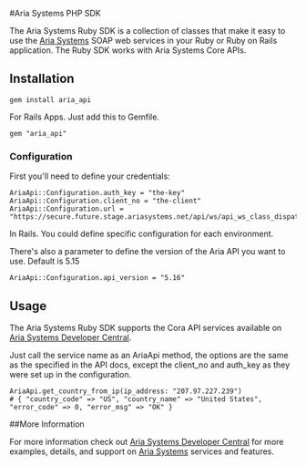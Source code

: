 #Aria Systems PHP SDK

The Aria Systems Ruby SDK is a collection of classes that make it easy to use the [Aria Systems](http://www.ariasystems.com/) SOAP web services in your Ruby or Ruby on Rails application. The Ruby SDK works with Aria Systems Core APIs.

## Installation

    gem install aria_api

For Rails Apps. Just add this to Gemfile.

    gem "aria_api"

### Configuration

First you'll need to define your credentials:

    AriaApi::Configuration.auth_key = "the-key"
    AriaApi::Configuration.client_no = "the-client"
    AriaApi::Configuration.url = "https://secure.future.stage.ariasystems.net/api/ws/api_ws_class_dispatcher.php"

In Rails. You could define specific configuration for each environment.

There's also a parameter to define the version of the Aria API you want to use. Default is 5.15

    AriaApi::Configuration.api_version = "5.16"

## Usage

The Aria Systems Ruby SDK supports the Cora API services available on [Aria Systems Developer Central](http://developer.ariasystems.net).

Just call the service name as an AriaApi method, the options are the same as the specified in the API docs, except the client_no and auth_key as they were set up in the configuration.

    AriaApi.get_country_from_ip(ip_address: "207.97.227.239")
    # { "country_code" => "US", "country_name" => "United States", "error_code" => 0, "error_msg" => "OK" }

##More Information

For more information check out [Aria Systems Developer Central](http://developer.ariasystems.net) for more examples, details, and support on [Aria Systems](http://www.ariasystems.com/) services and features.
